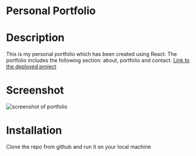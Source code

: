 # Personal Portfolio 
# Description
This is my personal portfolio which has been created using React. The portfolio includes the following section: about, portfolio and contact.
[Link to the deployed project](https://al946x.github.io/personal-portfolio/)

#  Screenshot 
![screenshot of portfolio](images/screenshot.png/ "Screen shot of portfolio")

# Installation 
Clone the repo from github and run it on your local machine
